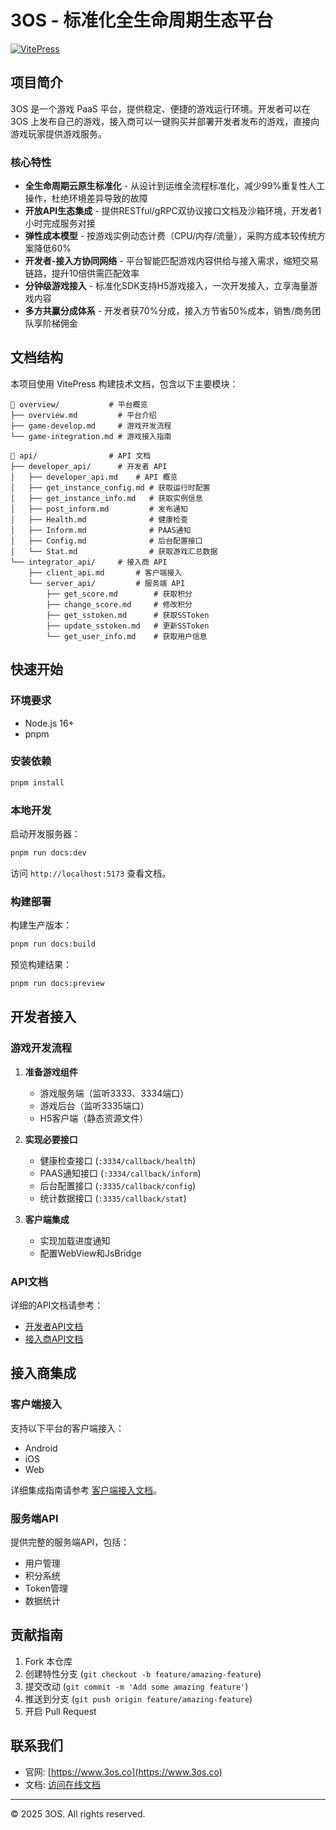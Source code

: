 # 3OS - 标准化全生命周期生态平台

[![VitePress](https://img.shields.io/badge/docs-VitePress-646CFF.svg)](https://vitepress.dev/)

## 项目简介

3OS 是一个游戏 PaaS 平台，提供稳定、便捷的游戏运行环境。开发者可以在 3OS 上发布自己的游戏，接入商可以一键购买并部署开发者发布的游戏，直接向游戏玩家提供游戏服务。

### 核心特性

- **全生命周期云原生标准化** - 从设计到运维全流程标准化，减少99%重复性人工操作，杜绝环境差异导致的故障
- **开放API生态集成** - 提供RESTful/gRPC双协议接口文档及沙箱环境，开发者1小时完成服务对接
- **弹性成本模型** - 按游戏实例动态计费（CPU/内存/流量），采购方成本较传统方案降低60%
- **开发者-接入方协同网络** - 平台智能匹配游戏内容供给与接入需求，缩短交易链路，提升10倍供需匹配效率
- **分钟级游戏接入** - 标准化SDK支持H5游戏接入，一次开发接入，立享海量游戏内容
- **多方共赢分成体系** - 开发者获70%分成，接入方节省50%成本，销售/商务团队享阶梯佣金

## 文档结构

本项目使用 VitePress 构建技术文档，包含以下主要模块：

```text
📁 overview/           # 平台概览
├── overview.md         # 平台介绍
├── game-develop.md     # 游戏开发流程
└── game-integration.md # 游戏接入指南

📁 api/                # API 文档
├── developer_api/      # 开发者 API
│   ├── developer_api.md    # API 概览
│   ├── get_instance_config.md # 获取运行时配置
│   ├── get_instance_info.md   # 获取实例信息
│   ├── post_inform.md         # 发布通知
│   ├── Health.md              # 健康检查
│   ├── Inform.md              # PAAS通知
│   ├── Config.md              # 后台配置接口
│   └── Stat.md                # 获取游戏汇总数据
└── integrator_api/     # 接入商 API
    ├── client_api.md       # 客户端接入
    └── server_api/         # 服务端 API
        ├── get_score.md        # 获取积分
        ├── change_score.md     # 修改积分
        ├── get_sstoken.md      # 获取SSToken
        ├── update_sstoken.md   # 更新SSToken
        └── get_user_info.md    # 获取用户信息
```

## 快速开始

### 环境要求

- Node.js 16+
- pnpm

### 安装依赖

```bash
pnpm install
```

### 本地开发

启动开发服务器：

```bash
pnpm run docs:dev
```

访问 `http://localhost:5173` 查看文档。

### 构建部署

构建生产版本：

```bash
pnpm run docs:build
```

预览构建结果：

```bash
pnpm run docs:preview
```

## 开发者接入

### 游戏开发流程

1. **准备游戏组件**
   - 游戏服务端（监听3333、3334端口）
   - 游戏后台（监听3335端口）
   - H5客户端（静态资源文件）

2. **实现必要接口**
   - 健康检查接口 (`:3334/callback/health`)
   - PAAS通知接口 (`:3334/callback/inform`)
   - 后台配置接口 (`:3335/callback/config`)
   - 统计数据接口 (`:3335/callback/stat`)

3. **客户端集成**
   - 实现加载进度通知
   - 配置WebView和JsBridge

### API文档

详细的API文档请参考：

- [开发者API文档](/api/developer_api/developer_api.md)
- [接入商API文档](/api/integrator_api/client_api.md)

## 接入商集成

### 客户端接入

支持以下平台的客户端接入：

- Android
- iOS
- Web

详细集成指南请参考 [客户端接入文档](/api/integrator_api/client_api.md)。

### 服务端API

提供完整的服务端API，包括：

- 用户管理
- 积分系统
- Token管理
- 数据统计

## 贡献指南

1. Fork 本仓库
2. 创建特性分支 (`git checkout -b feature/amazing-feature`)
3. 提交改动 (`git commit -m 'Add some amazing feature'`)
4. 推送到分支 (`git push origin feature/amazing-feature`)
5. 开启 Pull Request

## 联系我们

- 官网: [https://www.3os.co](https://www.3os.co)
- 文档: [访问在线文档](https://docs.3os.co)

---

© 2025 3OS. All rights reserved.
